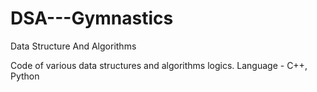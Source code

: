 # DSA---Gymnastics
Data Structure And Algorithms

Code of various data structures and algorithms logics.
Language - C++, Python
